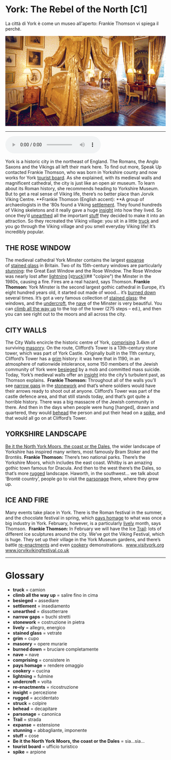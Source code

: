 # York: The Rebel of the North   [C1]

La città di York è come un museo all'aperto: Frankie Thomson vi spiega il perché.

![](York%20The%20Rebel%20of%20the%20North.jpg)

--------------

<div>
<audio controls autoplay>
    <source src="https://raw.githubusercontent.com/dartie/knowledge-base/main/English/SpeakUp/2023-01/York%20The%20Rebel%20of%20the%20North.mp3" type="audio/mpeg">
</audio>
</div>


York is a historic city in the northeast of England. The Romans, the Anglo Saxons and the Vikings all left their mark here. To find out more, Speak Up contacted Frankie Thomson, who was born in Yorkshire county and now works for York [tourist board](## "ufficio turistico"). As she explained, with its medieval walls and magnificent cathedral, the city is just like an open air museum. To learn about its Roman history, she recommends heading to Yorkshire Museum. But to get a real sense of Viking life, there’s no better place than Jorvik Viking Centre.
**Frankie Thomson (English accent): **A group of archaeologists in the ‘80s found a Viking [settlement](## "insediamento"). They found hundreds of Viking skeletons and it really gave a huge [insight](## "percezione") into how they lived. So once they’d [unearthed](## "dissotterrare") all the important [stuff](## "cose") they decided to make it into an attraction. So they recreated the Viking village: you sit in a little [truck](## "camion") and you go through the Viking village and you smell everyday Viking life! It’s incredibly popular.

## THE ROSE WINDOW
The medieval cathedral York Minster contains the largest [expanse](## "estensione") of [stained glass](## "vetrate") in Britain. Two of its 15th-century windows are particularly [stunning](## "abbagliante, imponente"): the Great East Window and the Rose Window. The Rose Window was nearly lost after [lightning](## "fulmine") [s[truck](## "camion")](## "colpire") the Minster in the 1980s, causing a fire. Fires are a real hazard, says Thomson.
**Frankie Thomson:** York Minster is the second largest gothic cathedral in Europe, it’s eight hundred years old, it started out made of wood… it’s [burned down](## "bruciare completamente") several times. It’s got a very famous collection of [stained glass](## "vetrate"): the windows, and the [undercroft](## "volta"), the [nave](## "nave") of the Minster is very beautiful. You can [climb all the way up](## "salire fino in cima") to the top of the tower (275 steps – ed.), and then you can see right out to the moors and all across the city.

## CITY WALLS
The City Walls encircle the historic centre of York, [comprising](## "consistere in") 3.4km of surviving [masonry](## "opere murarie"). On the route, Clifford’s Tower is a 13th-century stone tower, which was part of York Castle. Originally built in the 11th century, Clifford’s Tower has a [grim](## "cupo") history: it was here that in 1190, in an atmosphere of nationwide intolerance, some 150 members of the Jewish community of York were [besieged](## "assediare") by a mob and committed mass suicide. Today, York’s medieval walls offer an [insight](## "percezione") into the city’s turbulent past, as Thomson explains. 
**Frankie Thomson:** Throughout all of the walls you’ll see [narrow gaps](## "buchi stretti") in the [stonework](## "costruzione in pietra") and that’s where soldiers would have their arrows ready to shoot out at anyone. Clifford’s Tower was part of the castle defence area, and that still stands today, and that’s got quite a horrible history. There was a big massacre of the Jewish community in there. And then in the days when people were hung [hanged], drawn and quartered, they would [behead](## "decapitare") the person and put their head on a [spike](## "arpione"), and that would all go on at Clifford’s Tower.

## YORKSHIRE LANDSCAPE
[Be it the North York Moors, the coast or the Dales](## "sia...sia..."), the wider landscape of Yorkshire has inspired many writers, most famously Bram Stoker and the Brontës.
**Frankie Thomson:** There’s two national parks. There’s the Yorkshire Moors, which includes the east coast. Whitby is an amazing gothic town famous for Dracula. And then to the west there’s the Dales, so that’s more [rugged](## "accidentato") landscape. Haworth, in the southwest… we talk about ‘Brontë country’, people go to visit the [parsonage](## "canonica") there, where they grew up.

## ICE AND FIRE
Many events take place in York. There is the Roman festival in the summer, and the chocolate festival in spring, which [pays homage](## "rendere omaggio") to what was once a big industry in York. February, however, is a particularly [lively](## "allegro, energico") month, says Thomson. 
**Frankie Thomson:** In February we will have the Ice [Trail](## "strada"): lots of different ice sculptures around the city. We’ve got the Viking Festival, which is huge. They set up their village in the York Museum gardens, and there’s battle [re-enactments](## "ricostruzione") and even [cookery](## "cucina") demonstrations. 
www.visityork.org
www.jorvikvikingfestival.co.uk

--------------

<div style = "display:block; clear:both; page-break-after:always;"></div>

# Glossary
* **truck** = camion
* **climb all the way up** = salire fino in cima
* **besieged** = assediare
* **settlement** = insediamento
* **unearthed** = dissotterrare
* **narrow gaps** = buchi stretti
* **stonework** = costruzione in pietra
* **lively** = allegro, energico
* **stained glass** = vetrate
* **grim** = cupo
* **masonry** = opere murarie
* **burned down** = bruciare completamente
* **nave** = nave
* **comprising** = consistere in
* **pays homage** = rendere omaggio
* **cookery** = cucina
* **lightning** = fulmine
* **undercroft** = volta
* **re-enactments** = ricostruzione
* **insight** = percezione
* **rugged** = accidentato
* **struck** = colpire
* **behead** = decapitare
* **parsonage** = canonica
* **Trail** = strada
* **expanse** = estensione
* **stunning** = abbagliante, imponente
* **stuff** = cose
* **Be it the North York Moors, the coast or the Dales** = sia...sia...
* **tourist board** = ufficio turistico
* **spike** = arpione

